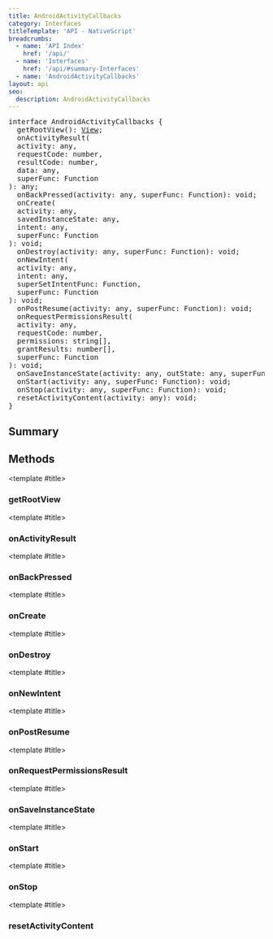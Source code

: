 ```yaml
---
title: AndroidActivityCallbacks
category: Interfaces
titleTemplate: 'API - NativeScript'
breadcrumbs: 
  - name: 'API Index'
    href: '/api/'
  - name: 'Interfaces'
    href: '/api/#summary-Interfaces'
  - name: 'AndroidActivityCallbacks'
layout: api
seo:
  description: AndroidActivityCallbacks
---
```


<!-- This page is auto generated, do not edit manually. -->
<!-- Run "yarn generate:api-docs" to regenerate -->

<script setup lang="ts">
  import { provide } from "vue";
  import API_DATA from "./AndroidActivityCallbacks.data.json";
  
  provide('API_DATA', API_DATA);
</script>

<APIRefHierarchy v-once />

<pre class="not-prose [&_a]:text-blue-400 [&_a]:no-underline">interface AndroidActivityCallbacks {
  getRootView(): <a href="/api/class/View">View</a>;
  onActivityResult(
  activity: any,
  requestCode: number,
  resultCode: number,
  data: any,
  superFunc: Function
): any;
  onBackPressed(activity: any, superFunc: Function): void;
  onCreate(
  activity: any,
  savedInstanceState: any,
  intent: any,
  superFunc: Function
): void;
  onDestroy(activity: any, superFunc: Function): void;
  onNewIntent(
  activity: any,
  intent: any,
  superSetIntentFunc: Function,
  superFunc: Function
): void;
  onPostResume(activity: any, superFunc: Function): void;
  onRequestPermissionsResult(
  activity: any,
  requestCode: number,
  permissions: string[],
  grantResults: number[],
  superFunc: Function
): void;
  onSaveInstanceState(activity: any, outState: any, superFunc: Function): void;
  onStart(activity: any, superFunc: Function): void;
  onStop(activity: any, superFunc: Function): void;
  resetActivityContent(activity: any): void;
}</pre>

## <Heading ignore>Summary</Heading>

<APIRefSummary v-once />

## Methods

<div class="">

<APIRef for="13922" v-once>

<template #title>

### getRootView

</template>

</APIRef>

</div>

<div class="">

<APIRef for="13965" v-once>

<template #title>

### onActivityResult

</template>

</APIRef>

</div>

<div class="">

<APIRef for="13954" v-once>

<template #title>

### onBackPressed

</template>

</APIRef>

</div>

<div class="">

<APIRef for="13927" v-once>

<template #title>

### onCreate

</template>

</APIRef>

</div>

<div class="">

<APIRef for="13950" v-once>

<template #title>

### onDestroy

</template>

</APIRef>

</div>

<div class="">

<APIRef for="13972" v-once>

<template #title>

### onNewIntent

</template>

</APIRef>

</div>

<div class="">

<APIRef for="13946" v-once>

<template #title>

### onPostResume

</template>

</APIRef>

</div>

<div class="">

<APIRef for="13958" v-once>

<template #title>

### onRequestPermissionsResult

</template>

</APIRef>

</div>

<div class="">

<APIRef for="13933" v-once>

<template #title>

### onSaveInstanceState

</template>

</APIRef>

</div>

<div class="">

<APIRef for="13938" v-once>

<template #title>

### onStart

</template>

</APIRef>

</div>

<div class="">

<APIRef for="13942" v-once>

<template #title>

### onStop

</template>

</APIRef>

</div>

<div class="">

<APIRef for="13924" v-once>

<template #title>

### resetActivityContent

</template>

</APIRef>

</div>
